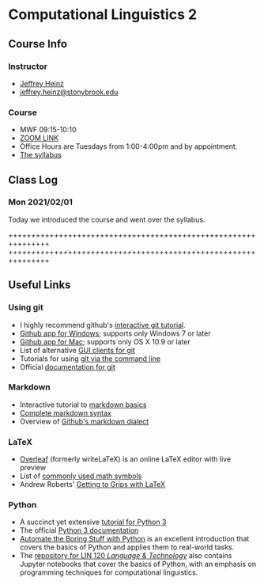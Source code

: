 # Computational Linguistics 2

## Course Info

### Instructor
- [Jeffrey Heinz](https://jeffreyheinz.net) 
- jeffrey.heinz@stonybrook.edu 

### Course
- MWF 09:15-10:10 
- [ZOOM LINK](https://stonybrook.zoom.us/j/93603940635?pwd=c2U2WDJ4SnJUSXg1emdaU3phSWVNUT09) 
- Office Hours are Tuesdays from 1:00-4:00pm and by appointment.
- [The syllabus]()

## Class Log

### Mon 2021/02/01

Today we introduced the course and went over the syllabus.

+++++++++++++++++++++++++++++++++++++++++++++++++++++++++++++++
+++++++++++++++++++++++++++++++++++++++++++++++++++++++++++++++

## Useful Links
### Using git

- I highly recommend github's [interactive git tutorial](https://try.github.io).
- [Github app for Windows](http://windows.github.com); supports only Windows 7 or later
- [Github app for Mac](http://mac.github.com); supports only OS X 10.9 or later
- List of alternative [GUI clients for git](http://git-scm.com/downloads/guis)
- Tutorials for using [git via the command line](https://www.atlassian.com/git/tutorials)
- Official [documentation for git](http://git-scm.com/doc)

### Markdown

- Interactive tutorial to [markdown basics](http://markdowntutorial.com/)
- [Complete markdown syntax](http://daringfireball.net/projects/markdown/syntax)
- Overview of [Github's markdown dialect](https://help.github.com/categories/writing-on-github/)

### LaTeX

- [Overleaf](https://www.overleaf.com/) (formerly writeLaTeX) is an online LaTeX editor with live preview
- List of [commonly used math symbols](http://web.ift.uib.no/Teori/KURS/WRK/TeX/symALL.html)
- Andrew Roberts' [Getting to Grips with LaTeX](http://www.andy-roberts.net/writing/latex)

### Python

- A succinct yet extensive [tutorial for Python 3](http://www.python-course.eu/python3_course.php)
- The official [Python 3 documentation](https://docs.python.org/3/)
- [Automate the Boring Stuff with Python](https://automatetheboringstuff.com/) is an excellent introduction that covers the basics of Python and applies them to real-world tasks.
- The [repository for LIN 120 *Language & Technology*](https://github.com/CompLab-StonyBrook/lin120_public) also contains Jupyter notebooks that cover the basics of Python, with an emphasis on programming techniques for computational linguistics.

